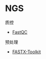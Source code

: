 # NGS

质控

- [FastQC](./quality%20control/fastqc/0_fastqc_toc.md)

预处理

- [FASTX-Toolkit](./quality%20control/read_processing/FASTX-Toolkit.md)